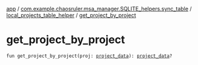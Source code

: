 [app](../../index.md) / [com.example.chaosruler.msa_manager.SQLITE_helpers.sync_table](../index.md) / [local_projects_table_helper](index.md) / [get_project_by_project](.)

# get_project_by_project

`fun get_project_by_project(proj: `[`project_data`](../../com.example.chaosruler.msa_manager.object_types/project_data/index.md)`): `[`project_data`](../../com.example.chaosruler.msa_manager.object_types/project_data/index.md)`?`